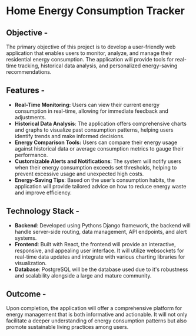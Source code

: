 # Home Energy Consumption Tracker

## Objective -

The primary objective of this project is to develop a user-friendly web application that enables users to monitor, analyze, and manage their residential energy consumption. The application will provide tools for real-time tracking, historical data analysis, and personalized energy-saving recommendations.

## **Features -**

- **Real-Time Monitoring:** Users can view their current energy consumption in real-time, allowing for immediate feedback and adjustments.
- **Historical Data Analysis**: The application offers comprehensive charts and graphs to visualize past consumption patterns, helping users identify trends and make informed decisions.
- **Energy Comparison Tools:** Users can compare their energy usage against historical data or average consumption metrics to gauge their performance.
- **Customizable Alerts and Notifications**: The system will notify users when their energy consumption exceeds set thresholds, helping to prevent excessive usage and unexpected high costs.
- **Energy-Saving Tips**: Based on the user’s consumption habits, the application will provide tailored advice on how to reduce energy waste and improve efficiency.

## Technology Stack -

- **Backend**: Developed using Pythons Django framework, the backend will handle server-side routing, data management, API endpoints, and alert systems.
- **Frontend**: Built with React, the frontend will provide an interactive, responsive, and appealing user interface. It will utilize websockets for real-time data updates and integrate with various charting libraries for visualization.
- **Database**: PostgreSQL will be the database used due to it's robustness and scalability alongside a large and mature community.

## **Outcome -**

Upon completion, the application will offer a comprehensive platform for energy management that is both informative and actionable. It will not only facilitate a deeper understanding of energy consumption patterns but also promote sustainable living practices among users.
